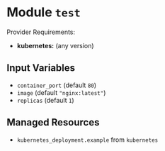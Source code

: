 
# Module `test`

Provider Requirements:
* **kubernetes:** (any version)

## Input Variables
* `container_port` (default `80`)
* `image` (default `"nginx:latest"`)
* `replicas` (default `1`)

## Managed Resources
* `kubernetes_deployment.example` from `kubernetes`

